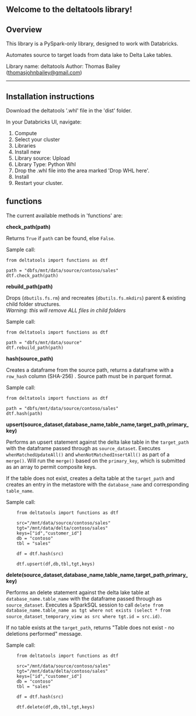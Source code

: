 Welcome to the deltatools library!
--------------
Overview
--------------

This library is a PySpark-only library, designed to work with Databricks. 

Automates source to target loads from data lake to Delta Lake tables.

Library name: deltatools
Author: Thomas Bailey (thomasjohnbailey@gmail.com)

-------------------------------
Installation instructions
-------------------------------


Download the deltatools '.whl' file in the 'dist' folder.  

In your Databricks UI, navigate:

1. Compute
2. Select your cluster
3. Libraries
4. Install new
5. Library source: Upload
6. Library Type: Python Whl
7. Drop the .whl file into the area marked 'Drop WHL here'.
8. Install
9. Restart your cluster.


functions
---

The current available methods in 'functions' are:

**check_path(path)**

Returns `True` if `path` can be found, else `False`.

Sample call:

    from deltatools import functions as dtf

    path = "dbfs/mnt/data/source/contoso/sales"
    dtf.check_path(path)

**rebuild_path(path)**

Drops (`dbutils.fs.rm`) and recreates (`dbutils.fs.mkdirs`) parent & existing child folder structures.  
*Warning: this will remove ALL files in child folders*

Sample call:

    from deltatools import functions as dtf

    path = "dbfs/mnt/data/source"
    dtf.rebuild_path(path)

**hash(source_path)**

Creates a dataframe from the source path, returns a dataframe with a `row_hash` column (SHA-256)  .
Source path must be in parquet format.

Sample call:

    from deltatools import functions as dtf

    path = "dbfs/mnt/data/source/contoso/sales"
    dtf.hash(path)


**upsert(source_dataset,database_name,table_name,target_path,primary_key)**

Performs an upsert statement against the delta lake table in the `target_path` with the dataframe passed through as `source_dataset`. Executes `whenMatchedUpdateAll()` and `whenNotMatchedInsertAll()` as part of a `merge()`.  Will run the `merge()` based on the `primary_key`, which is submitted as an array to permit composite keys.

If the table does not exist, creates a delta table at the `target_path` and creates an entry in the metastore with the `database_name` and corresponding `table_name`.

Sample call:

        from deltatools import functions as dtf

        src="/mnt/data/source/contoso/sales"
        tgt="/mnt/data/delta/contoso/sales"
        keys=["id","customer_id"]
        db = "contoso"
        tbl = "sales"

        df = dtf.hash(src)

        dtf.upsert(df,db,tbl,tgt,keys)

**delete(source_dataset,database_name,table_name,target_path,primary_key)**

Performs an delete statement against the delta lake table at `database_name.table_name` with the dataframe passed through as `source_dataset`.  Executes a SparkSQL session to call `delete from database_name.table_name as tgt where not exists (select * from source_dataset_temporary_view as src where tgt.id = src.id)`.

If no table exists at the `target_path`, returns "Table does not exist - no deletions performed" message.

Sample call:

        from deltatools import functions as dtf

        src="/mnt/data/source/contoso/sales"
        tgt="/mnt/data/delta/contoso/sales"
        keys=["id","customer_id"]
        db = "contoso"
        tbl = "sales"

        df = dtf.hash(src)

        dtf.delete(df,db,tbl,tgt,keys)